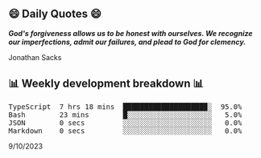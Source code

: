 ## 😄 Daily Quotes 😄

_**God's forgiveness allows us to be honest with ourselves. We recognize our imperfections, admit our failures, and plead to God for clemency.**_

Jonathan Sacks



## 📊 Weekly development breakdown 📊

<pre>TypeScript  7 hrs 18 mins  ███████████████████▉░  95.0%
Bash        23 mins        █░░░░░░░░░░░░░░░░░░░░   5.0%
JSON        0 secs         ░░░░░░░░░░░░░░░░░░░░░   0.0%
Markdown    0 secs         ░░░░░░░░░░░░░░░░░░░░░   0.0%</pre>

9/10/2023